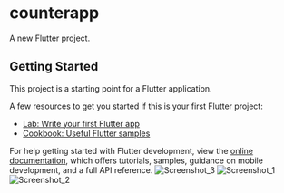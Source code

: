 # counterapp

A new Flutter project.

## Getting Started

This project is a starting point for a Flutter application.

A few resources to get you started if this is your first Flutter project:

- [Lab: Write your first Flutter app](https://docs.flutter.dev/get-started/codelab)
- [Cookbook: Useful Flutter samples](https://docs.flutter.dev/cookbook)

For help getting started with Flutter development, view the
[online documentation](https://docs.flutter.dev/), which offers tutorials,
samples, guidance on mobile development, and a full API reference.
![Screenshot_3](https://github.com/mdrahib46/LiveTest-7/assets/57681390/a6f06f04-b852-4491-8df3-83fe0f2358d9)
![Screenshot_1](https://github.com/mdrahib46/LiveTest-7/assets/57681390/62522cd9-8288-49f8-b342-12abe7404dab)
![Screenshot_2](https://github.com/mdrahib46/LiveTest-7/assets/57681390/4487532d-424f-411a-8ea7-e6795d0be01c)
